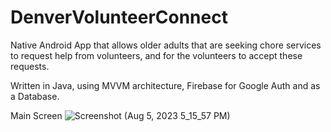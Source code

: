 # DenverVolunteerConnect

Native Android App that allows older adults that are seeking chore services to request help from volunteers, and for the volunteers to accept these requests. 

Written in Java, using MVVM architecture, Firebase for Google Auth and as a Database.


Main Screen
![Screenshot (Aug 5, 2023 5_15_57 PM)](https://github.com/R-C-Cable/DenverVolunteerConnect/assets/77639928/dcea0f6b-9c33-4a37-a872-68277bf1d2d4)
